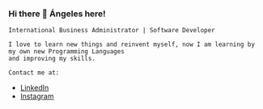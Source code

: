 ### Hi there 👋 Ángeles here!
    International Business Administrator | Software Developer 
    
    I love to learn new things and reinvent myself, now I am learning by my own new Programming Languages 
    and improving my skills.
    
    Contact me at:
    
   - [LinkedIn](https://www.linkedin.com/in/mariadelosangelestruquevivas/)
   - [Instagram](https://www.instagram.com/angeles_truque/)
   
    
    
    

<!--
**Angelestrv/Angelestrv** is a ✨ _special_ ✨ repository because its `README.md` (this file) appears on your GitHub profile.

Here are some ideas to get you started:

- 🔭 I’m currently working on ...
- 🌱 I’m currently learning ...
- 👯 I’m looking to collaborate on ...
- 🤔 I’m looking for help with ...
- 💬 Ask me about ...
- 📫 How to reach me: ...
- 😄 Pronouns: ...
- ⚡ Fun fact: ...
-->
